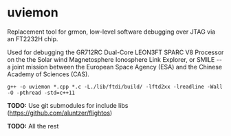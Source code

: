 # uviemon

Replacement tool for grmon, low-level software debugging over JTAG via an FT2232H chip.

Used for debugging the GR712RC Dual-Core LEON3FT SPARC V8 Processor on the the Solar wind Magnetosphere Ionosphere Link Explorer, or SMILE -- a joint mission between the European Space Agency (ESA) and the Chinese Academy of Sciences (CAS).

```
g++ -o uviemon *.cpp *.c -L./lib/ftdi/build/ -lftd2xx -lreadline -Wall -O -pthread -std=c++11
```

**TODO:** Use git submodules for include libs (https://github.com/aluntzer/flightos)

**TODO:** All the rest
